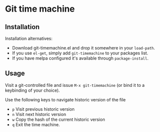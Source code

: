 # Git time machine

## Installation

Installation alternatives:

- Download git-timemachine.el and drop it somewhere in your `load-path`.
- If you use `el-get`, simply add `git-timemachine` to your packages list.
- If you have melpa configured it's available through `package-install`.

## Usage

Visit a git-controlled file and issue `M-x git-timemachine` (or
bind it to a keybinding of your choice).

Use the following keys to navigate historic version of the file
 - `p` Visit previous historic version
 - `n` Visit next historic version
 - `w` Copy the hash of the current historic version
 - `q` Exit the time machine.
